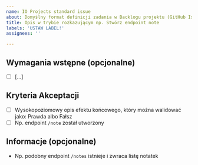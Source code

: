 ```yaml
---
name: IO Projects standard issue
about: Domyślny format definicji zadania w Backlogu projektu (GitHub Issue)
title: Opis w trybie rozkazującym np. Stwórz endpoint note
labels: 'USTAW LABEL!'
assignees: ''

---
```


## Wymagania wstępne (opcjonalne)

- [ ] [...]

## Kryteria Akceptacji

- [ ] Wysokopoziomowy opis efektu końcowego, który można walidować jako: Prawda albo Fałsz
- [ ] Np. endpoint `/note` został utworzony

## Informacje (opcjonalne)

* Np. podobny endpoint `/notes` istnieje i zwraca listę notatek
